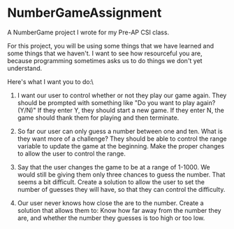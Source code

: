 # NumberGameAssignment
A NumberGame project I wrote for my Pre-AP CSI class.

For this project, you will be using some things that we have learned and some things that we haven't. I want to see how resourceful you are, because programming sometimes asks us to do things we don't yet understand.

Here's what I want you to do:\

1. I want our user to control whether or not they play our game again. They should be prompted with something like "Do you want to play again? (Y/N)"
  If they enter Y, they should start a new game.
  If they enter N, the game should thank them for playing and then terminate.
  
2. So far our user can only guess a number between one and ten. What is they want more of a challenge? They should be able to control the range variable to update the game at the beginning. Make the proper changes to allow the user to control the range.

3. Say that the user changes the game to be at a range of 1-1000. We would still be giving them only three chances to guess the number. That seems a bit difficult. Create a solution to allow the user to set the number of guesses they will have, so that they can control the difficulty. 

4. Our user never knows how close the are to the number. Create a solution that allows them to:
   Know how far away from the number they are, and whether the number they guesses is too high or too low.
